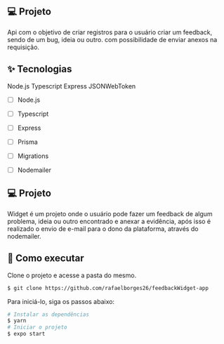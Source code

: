 ## 💻 Projeto
Api com o objetivo de criar registros para o usuário criar um feedback, sendo de um bug, ideia ou outro. com possibilidade de enviar anexos na requisição.

## ✨ Tecnologias

Node.js
Typescript
Express
JSONWebToken

-   [ ] Node.js
-   [ ] Typescript
-   [ ] Express
-   [ ] Prisma
-   [ ] Migrations
-   [ ] Nodemailer


## 💻 Projeto

Widget é um projeto onde o usuário pode fazer um feedback de algum problema, ideia ou outro encontrado e anexar a evidência, após isso é realizado o envio de e-mail para o dono da plataforma, através do nodemailer.


## 🚀 Como executar

Clone o projeto e acesse a pasta do mesmo.

```bash
$ git clone https://github.com/rafaelborges26/feedbackWidget-app
```

Para iniciá-lo, siga os passos abaixo:
```bash
# Instalar as dependências
$ yarn
# Iniciar o projeto
$ expo start
```
